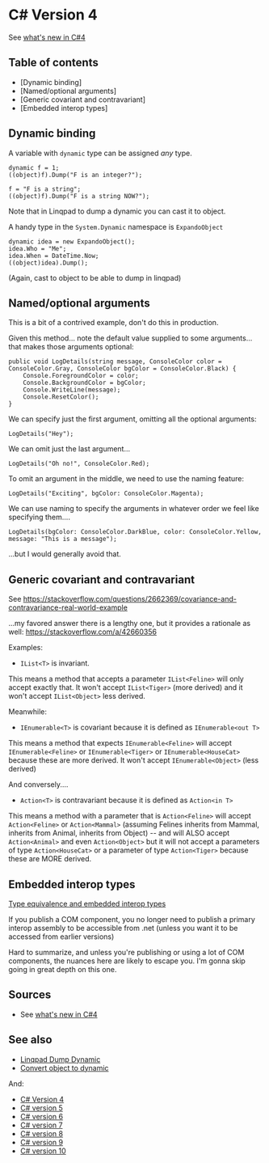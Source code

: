 ﻿# C# Version 4

See [what's new in C#4](https://docs.microsoft.com/en-us/dotnet/csharp/whats-new/csharp-version-history#c-version-40)

## Table of contents

- [Dynamic binding]
- [Named/optional arguments]
- [Generic covariant and contravariant]
- [Embedded interop types]

## Dynamic binding

A variable with `dynamic` type can be assigned *any* type.

	dynamic f = 1;
	((object)f).Dump("F is an integer?");

	f = "F is a string";
	((object)f).Dump("F is a string NOW?");

Note that in Linqpad to dump a dynamic you can cast it to object.

A handy type in the `System.Dynamic` namespace is `ExpandoObject`

	dynamic idea = new ExpandoObject();
	idea.Who = "Me";
	idea.When = DateTime.Now;
	((object)idea).Dump();

(Again, cast to object to be able to dump in linqpad)

## Named/optional arguments

This is a bit of a contrived example, don't do this in production.

Given this method... note the default value supplied to some arguments... that makes those arguments optional:

	public void LogDetails(string message, ConsoleColor color = ConsoleColor.Gray, ConsoleColor bgColor = ConsoleColor.Black) {
		Console.ForegroundColor = color;
		Console.BackgroundColor = bgColor;
		Console.WriteLine(message);
		Console.ResetColor();
	}

We can specify just the first argument, omitting all the optional arguments:

	LogDetails("Hey");

We can omit just the last argument...

	LogDetails("Oh no!", ConsoleColor.Red);

To omit an argument in the middle, we need to use the naming feature:

	LogDetails("Exciting", bgColor: ConsoleColor.Magenta);

We can use naming to specify the arguments in whatever order we feel like specifying them....

	LogDetails(bgColor: ConsoleColor.DarkBlue, color: ConsoleColor.Yellow, message: "This is a message");

...but I would generally avoid that.

## Generic covariant and contravariant

See <https://stackoverflow.com/questions/2662369/covariance-and-contravariance-real-world-example>

...my favored answer there is a lengthy one, but it provides a rationale as well: <https://stackoverflow.com/a/42660356>

Examples:

- `IList<T>` is invariant.

This means a method that accepts a parameter `IList<Feline>` will only accept exactly that. It won't accept `IList<Tiger>` (more derived) and it won't accept `IList<Object>` less derived.

Meanwhile:

- `IEnumerable<T>` is covariant because it is defined as `IEnumerable<out T>`

This means a method that expects `IEnumerable<Feline>` will accept `IEnumerable<Feline>` or `IEnumerable<Tiger>` or `IEnumerable<HouseCat>` because these are more derived. It won't accept `IEnumerable<Object>` (less derived)

And conversely....

- `Action<T>` is contravariant because it is defined as `Action<in T>`

This means a method with a parameter that is `Action<Feline>` will accept `Action<Feline>` or `Action<Mammal>` (assuming Felines inherits from Mammal, inherits from Animal, inherits from Object) -- and will ALSO accept `Action<Animal>` and even `Action<Object>` but it will not accept a parameters of type `Action<HouseCat>` or a parameter of type `Action<Tiger>` because these are MORE derived.

## Embedded interop types

[Type equivalence and embedded interop types](https://docs.microsoft.com/en-us/dotnet/framework/interop/type-equivalence-and-embedded-interop-types)

If you publish a COM component, you no longer need to publish a primary interop assembly to be accessible from .net (unless you want it to be accessed from earlier versions)

Hard to summarize, and unless you're publishing or using a lot of COM components, the nuances here are likely to escape you. I'm gonna skip going in great depth on this one.

## Sources

- See [what's new in C#4](https://docs.microsoft.com/en-us/dotnet/csharp/whats-new/csharp-version-history#c-version-40)

## See also

- [Linqpad Dump Dynamic](../linqpad/dump_dynamic.md)
- [Convert object to dynamic](object_to_dynamic.md)

And:

- [C# Version 4](version4.md)
- [C# version 5](version5.md)
- [C# version 6](version6.md)
- [C# version 7](version7.md)
- [C# version 8](version8.md)
- [C# version 9](version9.md)
- [C# version 10](version10.md)
